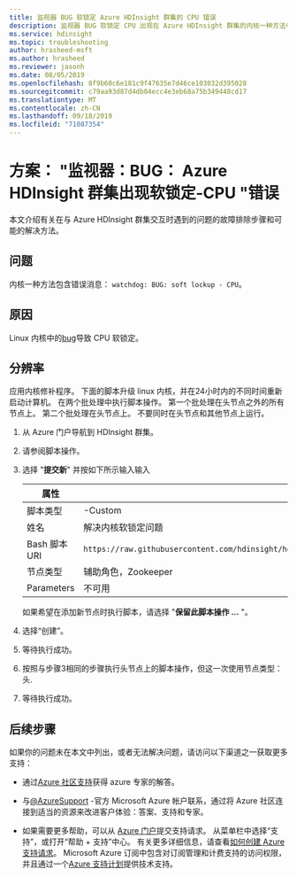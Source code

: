 ```yaml
---
title: 监视器 BUG 软锁定 Azure HDInsight 群集的 CPU 错误
description: 监视器 BUG 软锁定 CPU 出现在 Azure HDInsight 群集的内核一种方法中
ms.service: hdinsight
ms.topic: troubleshooting
author: hrasheed-msft
ms.author: hrasheed
ms.reviewer: jasonh
ms.date: 08/05/2019
ms.openlocfilehash: 8f9b60c6e181c9f47635e7d46ce103032d395028
ms.sourcegitcommit: c79aa93d87d4db04ecc4e3eb68a75b349448cd17
ms.translationtype: MT
ms.contentlocale: zh-CN
ms.lasthandoff: 09/18/2019
ms.locfileid: "71087354"
---
```

# <a name="scenario-watchdog-bug-soft-lockup---cpu-error-from-an-azure-hdinsight-cluster"></a>方案： "监视器：BUG： Azure HDInsight 群集出现软锁定-CPU "错误

本文介绍有关在与 Azure HDInsight 群集交互时遇到的问题的故障排除步骤和可能的解决方法。

## <a name="issue"></a>问题

内核一种方法包含错误消息： `watchdog: BUG: soft lockup - CPU`。

## <a name="cause"></a>原因

Linux 内核中的[bug](https://bugzilla.kernel.org/show_bug.cgi?id=199437)导致 CPU 软锁定。

## <a name="resolution"></a>分辨率

应用内核修补程序。 下面的脚本升级 linux 内核，并在24小时内的不同时间重新启动计算机。 在两个批处理中执行脚本操作。 第一个批处理在头节点之外的所有节点上。 第二个批处理在头节点上。 不要同时在头节点和其他节点上运行。

1. 从 Azure 门户导航到 HDInsight 群集。

1. 请参阅脚本操作。

1. 选择 "**提交新**" 并按如下所示输入输入

    | 属性 | ReplTest1 |
    | --- | --- |
    | 脚本类型 | -Custom |
    | 姓名 |解决内核软锁定问题 |
    | Bash 脚本 URI |`https://raw.githubusercontent.com/hdinsight/hdinsight.github.io/master/ClusterCRUD/KernelSoftLockFix/scripts/KernelSoftLockIssue_FixAndReboot.sh` |
    | 节点类型 |辅助角色，Zookeeper |
    | Parameters |不可用 |

    如果希望在添加新节点时执行脚本，请选择 "**保留此脚本操作 ...** "。

1. 选择“创建”。

1. 等待执行成功。

1. 按照与步骤3相同的步骤执行头节点上的脚本操作，但这一次使用节点类型：头.

1. 等待执行成功。

## <a name="next-steps"></a>后续步骤

如果你的问题未在本文中列出，或者无法解决问题，请访问以下渠道之一获取更多支持：

* 通过[Azure 社区支持](https://azure.microsoft.com/support/community/)获得 azure 专家的解答。

* 与[@AzureSupport](https://twitter.com/azuresupport) -官方 Microsoft Azure 帐户联系，通过将 Azure 社区连接到适当的资源来改进客户体验：答案、支持和专家。

* 如果需要更多帮助，可以从 [Azure 门户](https://portal.azure.com/?#blade/Microsoft_Azure_Support/HelpAndSupportBlade/)提交支持请求。 从菜单栏中选择“支持”，或打开“帮助 + 支持”中心。 有关更多详细信息，请查看[如何创建 Azure 支持请求](https://docs.microsoft.com/azure/azure-supportability/how-to-create-azure-support-request)。 Microsoft Azure 订阅中包含对订阅管理和计费支持的访问权限，并且通过一个[Azure 支持计划](https://azure.microsoft.com/support/plans/)提供技术支持。

